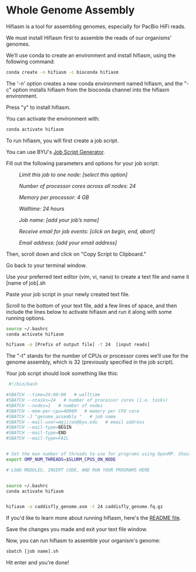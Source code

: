 # Whole Genome Assembly

Hifiasm is a tool for assembling genomes, especially for PacBio HiFi reads.

We must install Hifiasm first to assemble the reads of our organisms' genomes.

We’ll use conda to create an environment and install hifiasm, using the following command:   

```bash
conda create -n hifiasm -c bioconda hifiasm
```
The '-n' option creates a new conda environment named hifiasm, and the "-c" option installs hifiasm from the bioconda channel into the hifiasm environment. 

Press "y" to install hifiasm.  

You can activate the environment with: 

```bash
conda activate hifiasm
```

To run hifiasm, you will first create a job script. 

You can use BYU's [Job Script Generator](https://rc.byu.edu/documentation/slurm/script-generator). 


Fill out the following parameters and options for your job script:

&nbsp;&nbsp;&nbsp;&nbsp;&nbsp;&nbsp;&nbsp;&nbsp; *Limit this job to one node: [select this option]*

&nbsp;&nbsp;&nbsp;&nbsp;&nbsp;&nbsp;&nbsp;&nbsp; *Number of processor cores across all nodes: 24* 

&nbsp;&nbsp;&nbsp;&nbsp;&nbsp;&nbsp;&nbsp;&nbsp; *Memory per processor: 4 GB* 

&nbsp;&nbsp;&nbsp;&nbsp;&nbsp;&nbsp;&nbsp;&nbsp; *Walltime: 24 hours* 

&nbsp;&nbsp;&nbsp;&nbsp;&nbsp;&nbsp;&nbsp;&nbsp; *Job name: [add your job’s name]*

&nbsp;&nbsp;&nbsp;&nbsp;&nbsp;&nbsp;&nbsp;&nbsp; *Receive email for job events: [click on begin, end, abort]*

&nbsp;&nbsp;&nbsp;&nbsp;&nbsp;&nbsp;&nbsp;&nbsp; *Email address: [add your email address]*




Then, scroll down and click on "Copy Script to Clipboard."

Go back to your terminal window.

Use your preferred text editor (vim, vi, nano) to create a text file and name it [name of job].sh 

Paste your job script in your newly created text file.  

Scroll to the bottom of your text file, add a few lines of space, and then include the lines below to activate hifiasm and run it along with some running options. 

```bash
source ~/.bashrc 
conda activate hifiasm

hifiasm -o [Prefix of output file] -t 24  [input reads]
```

 The "-t" stands for the number of CPUs or processor cores we’ll use for the genome assembly, which is 32 (previously specified in the job script). 

 Your job script should look something like this: 

```bash
 #!/bin/bash

#SBATCH --time=24:00:00   # walltime
#SBATCH --ntasks=24   # number of processor cores (i.e. tasks)
#SBATCH --nodes=1   # number of nodes
#SBATCH --mem-per-cpu=4096M   # memory per CPU core
#SBATCH -J "genome_assembly "   # job name
#SBATCH --mail-user=mgjijon@byu.edu   # email address
#SBATCH --mail-type=BEGIN
#SBATCH --mail-type=END
#SBATCH --mail-type=FAIL


# Set the max number of threads to use for programs using OpenMP. Should be <= ppn. Does nothing if the program doesn't use OpenMP.
export OMP_NUM_THREADS=$SLURM_CPUS_ON_NODE

# LOAD MODULES, INSERT CODE, AND RUN YOUR PROGRAMS HERE


source ~/.bashrc 
conda activate hifiasm


hifiasm -o caddisfly_genome.asm -t 24 caddisfly_genome.fq.gz
```

 If you'd like to learn more about running hifiasm, here's the [README file](https://github.com/chhylp123/hifiasm).  

Save the changes you made and exit your text file window.  

Now, you can run hifiasm to assemble your organism's genome:  

```bash
sbatch [job name].sh
```
Hit enter and you're done!
